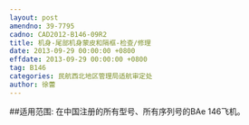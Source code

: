 ```yaml
---
layout: post
amendno: 39-7795
cadno: CAD2012-B146-09R2
title: 机身-尾部机身蒙皮和隔框-检查/修理
date: 2013-09-29 00:00:00 +0800
effdate: 2013-09-29 00:00:00 +0800
tag: B146
categories: 民航西北地区管理局适航审定处
author: 徐蕾
---
```


##适用范围:
在中国注册的所有型号、所有序列号的BAe 146飞机。

